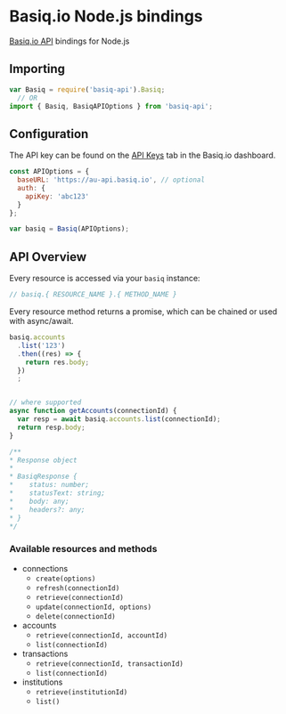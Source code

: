 # Basiq.io Node.js bindings
[Basiq.io API][bio-api] bindings for Node.js

[bio-api]: https://basiq.io/api/

## Importing

```javascript
var Basiq = require('basiq-api').Basiq;
  // OR
import { Basiq, BasiqAPIOptions } from 'basiq-api';
```

## Configuration

The API key can be found on the [API Keys][dashboard] tab in the Basiq.io dashboard.

[dashboard]: https://dashboard.basiq.io/

```javascript
const APIOptions = {
  baseURL: 'https://au-api.basiq.io', // optional
  auth: {
    apiKey: 'abc123'
  }
};

var basiq = Basiq(APIOptions);
```

## API Overview

Every resource is accessed via your `basiq` instance:

```javascript
// basiq.{ RESOURCE_NAME }.{ METHOD_NAME }
```

Every resource method returns a promise, which can be chained or used with async/await.

```javascript
basiq.accounts
  .list('123')
  .then((res) => {
    return res.body;
  })
  ;


// where supported
async function getAccounts(connectionId) {
  var resp = await basiq.accounts.list(connectionId);
  return resp.body;
}

/**
* Response object
*
* BasiqResponse {
*    status: number;
*    statusText: string;
*    body: any;
*    headers?: any;
* }
*/

```

### Available resources and methods

* connections
    * `create(options)`
    * `refresh(connectionId)`
    * `retrieve(connectionId)`
    * `update(connectionId, options)`
    * `delete(connectionId)`
* accounts
    * `retrieve(connectionId, accountId)`
    * `list(connectionId)`
* transactions
    * `retrieve(connectionId, transactionId)`
    * `list(connectionId)`
* institutions
    * `retrieve(institutionId)`
    * `list()`